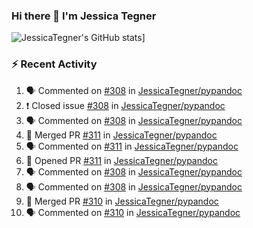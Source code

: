 ### Hi there 👋 I'm Jessica Tegner

![JessicaTegner's GitHub stats](https://github-readme-stats.vercel.app/api?username=jessicategner)]


### :zap: Recent Activity

<!--START_SECTION:activity-->
1. 🗣 Commented on [#308](https://github.com/JessicaTegner/pypandoc/issues/308) in [JessicaTegner/pypandoc](https://github.com/JessicaTegner/pypandoc)
2. ❗️ Closed issue [#308](https://github.com/JessicaTegner/pypandoc/issues/308) in [JessicaTegner/pypandoc](https://github.com/JessicaTegner/pypandoc)
3. 🗣 Commented on [#308](https://github.com/JessicaTegner/pypandoc/issues/308) in [JessicaTegner/pypandoc](https://github.com/JessicaTegner/pypandoc)
4. 🎉 Merged PR [#311](https://github.com/JessicaTegner/pypandoc/pull/311) in [JessicaTegner/pypandoc](https://github.com/JessicaTegner/pypandoc)
5. 🗣 Commented on [#311](https://github.com/JessicaTegner/pypandoc/issues/311) in [JessicaTegner/pypandoc](https://github.com/JessicaTegner/pypandoc)
6. 💪 Opened PR [#311](https://github.com/JessicaTegner/pypandoc/pull/311) in [JessicaTegner/pypandoc](https://github.com/JessicaTegner/pypandoc)
7. 🗣 Commented on [#308](https://github.com/JessicaTegner/pypandoc/issues/308) in [JessicaTegner/pypandoc](https://github.com/JessicaTegner/pypandoc)
8. 🗣 Commented on [#308](https://github.com/JessicaTegner/pypandoc/issues/308) in [JessicaTegner/pypandoc](https://github.com/JessicaTegner/pypandoc)
9. 🎉 Merged PR [#310](https://github.com/JessicaTegner/pypandoc/pull/310) in [JessicaTegner/pypandoc](https://github.com/JessicaTegner/pypandoc)
10. 🗣 Commented on [#310](https://github.com/JessicaTegner/pypandoc/issues/310) in [JessicaTegner/pypandoc](https://github.com/JessicaTegner/pypandoc)
<!--END_SECTION:activity-->
